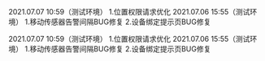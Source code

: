 2021.07.07 10:59（测试环境）
  1.位置权限请求优化
2021.07.06 15:55（测试环境）
  1.移动传感器告警间隔BUG修复
  2.设备绑定提示页BUG修复
  
  2021.07.07 10:59（测试环境）
    1.位置权限请求优化
  2021.07.06 15:55（测试环境）
    1.移动传感器告警间隔BUG修复
    2.设备绑定提示页BUG修复